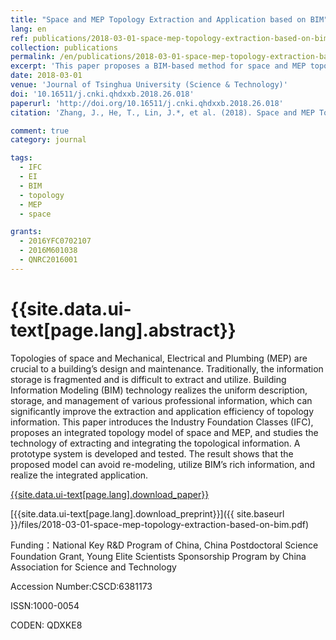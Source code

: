 ```yaml
---
title: "Space and MEP Topology Extraction and Application based on BIM"
lang: en
ref: publications/2018-03-01-space-mep-topology-extraction-based-on-bim
collection: publications
permalink: /en/publications/2018-03-01-space-mep-topology-extraction-based-on-bim
excerpt: 'This paper proposes a BIM-based method for space and MEP topological information extraction and application for path finding and facility management'
date: 2018-03-01
venue: 'Journal of Tsinghua University (Science & Technology)'
doi: '10.16511/j.cnki.qhdxxb.2018.26.018'
paperurl: 'http://doi.org/10.16511/j.cnki.qhdxxb.2018.26.018'
citation: 'Zhang, J., He, T., Lin, J.*, et al. (2018). Space and MEP Topology Extraction and Application based on BIM. <i>Journal of Tsinghua University (Science & Technology)</i>, 58(6), 587-592. doi: 10.16511/j.cnki.qhdxxb.2018.26.018 (in Chinese)'

comment: true
category: journal

tags: 
  - IFC
  - EI
  - BIM
  - topology
  - MEP
  - space

grants:
  - 2016YFC0702107
  - 2016M601038
  - QNRC2016001
---
```



{{site.data.ui-text[page.lang].abstract}}
====

Topologies of space and Mechanical, Electrical and Plumbing (MEP) are crucial to a building’s design and maintenance. Traditionally, the information storage is fragmented and is difficult to extract and utilize. Building Information Modeling (BIM) technology realizes the uniform description, storage, and management of various professional information, which can significantly improve the extraction and application efficiency of topology information. This paper introduces the Industry Foundation Classes (IFC), proposes an integrated topology model of space and MEP, and studies the technology of extracting and integrating the topological information. A prototype system is developed and tested. The result shows that the proposed model can avoid re-modeling, utilize BIM’s rich information, and realize the integrated application.

[{{site.data.ui-text[page.lang].download_paper}}](http://doi.org/10.16511/j.cnki.qhdxxb.2018.26.018)

[{{site.data.ui-text[page.lang].download_preprint}}]({{ site.baseurl }}/files/2018-03-01-space-mep-topology-extraction-based-on-bim.pdf)

Funding：National Key R&D Program of China, China Postdoctoral Science Foundation Grant, Young Elite Scientists Sponsorship Program by China Association for Science and Technology

Accession Number:CSCD:6381173

ISSN:1000-0054

CODEN: QDXKE8